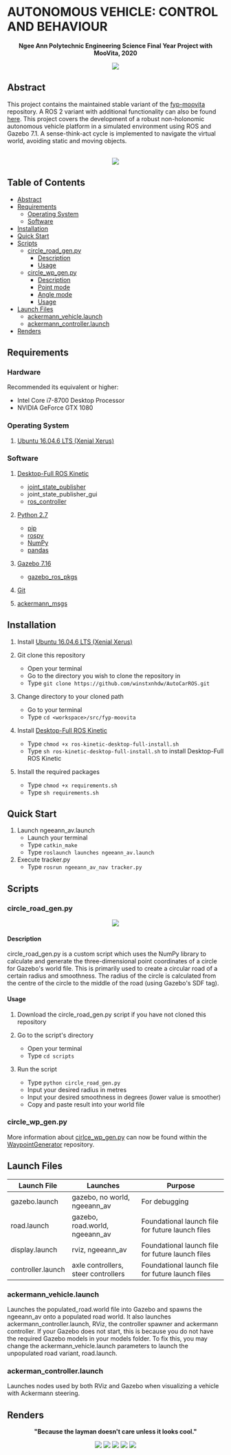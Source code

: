 # AUTONOMOUS VEHICLE: CONTROL AND BEHAVIOUR

<p align="center"><b>Ngee Ann Polytechnic Engineering Science Final Year Project with MooVita, 2020</b></p>

<div align="center">
    <img src="resources/pictures/ngeeann_av_ultrawide.png" />
</div>

## Abstract

This project contains the maintained stable variant of the [fyp-moovita](https://github.com/reuben-thomas/fyp-moovita) repository. A ROS 2 variant with additional functionality can also be found [here](https://github.com/winstxnhdw/AutoCarROS2). This project covers the development of a robust non-holonomic autonomous vehicle platform in a simulated environment using ROS and Gazebo 7.1. A sense-think-act cycle is implemented to navigate the virtual world, avoiding static and moving objects.
<br />
<br />
<div align="center">
    <img src="resources/gifs/obstacle_avoidance.gif" />
</div>

## Table of Contents

- [Abstract](#Abstract)
- [Requirements](#Requirements)
  - [Operating System](#Operating-System)
  - [Software](#Software)
- [Installation](#Installation)
- [Quick Start](#Quick-Start)
- [Scripts](#Scripts)
  - [circle_road_gen.py](#circle_road_gen.py)
    - [Description](#Description)
    - [Usage](#Usage)
  - [circle_wp_gen.py](#circle_wp_gen.py)
    - [Description](#Description)
    - [Point mode](#Point-mode)
    - [Angle mode](#Angle-mode)
    - [Usage](#Usage)
- [Launch Files](#Launch-Files)
  - [ackermann_vehicle.launch](#ackermann_vehicle.launch)
  - [ackermann_controller.launch](#ackermann_controller.launch)
- [Renders](#Renders)

## Requirements

### Hardware

Recommended its equivalent or higher:

- Intel Core i7-8700 Desktop Processor
- NVIDIA GeForce GTX 1080

### Operating System

1. [Ubuntu 16.04.6 LTS (Xenial Xerus)](http://releases.ubuntu.com/16.04/)

### Software

1. [Desktop-Full ROS Kinetic](http://wiki.ros.org/kinetic/Installation/Ubuntu)
   - [joint_state_publisher](http://wiki.ros.org/joint_state_publisher)
   - joint_state_publisher_gui
   - [ros_controller](http://wiki.ros.org/ros_control#Install)

2. [Python 2.7](https://www.python.org/download/releases/2.7/)
   - [pip](https://pypi.org/project/pip/)
   - [rospy](http://wiki.ros.org/rospy)
   - [NumPy](https://pypi.org/project/numpy/)
   - [pandas](https://pandas.pydata.org/getting_started.html)
  
3. [Gazebo 7.16](http://gazebosim.org/tutorials?tut=install_ubuntu&ver=7.0&cat=install)
   - [gazebo_ros_pkgs](http://gazebosim.org/tutorials?tut=ros_installing&cat=connect_ros)

4. [Git](https://git-scm.com/download/linux)

5. [ackermann_msgs](https://github.com/ros-drivers/ackermann_msgs.git)

## Installation

1. Install [Ubuntu 16.04.6 LTS (Xenial Xerus)](http://releases.ubuntu.com/16.04/)

2. Git clone this repository
   - Open your terminal
   - Go to the directory you wish to clone the repository in
   - Type `git clone https://github.com/winstxnhdw/AutoCarROS.git`

3. Change directory to your cloned path
   - Go to your terminal
   - Type `cd <workspace>/src/fyp-moovita`

4. Install [Desktop-Full ROS Kinetic](http://wiki.ros.org/kinetic/Installation/Ubuntu)
   - Type `chmod +x ros-kinetic-desktop-full-install.sh`
   - Type `sh ros-kinetic-desktop-full-install.sh` to install Desktop-Full ROS Kinetic
  
5. Install the required packages
   - Type `chmod +x requirements.sh`
   - Type `sh requirements.sh`

## Quick Start

1. Launch ngeeann_av.launch
   - Launch your terminal
   - Type `catkin_make`
   - Type `roslaunch launches ngeeann_av.launch`
2. Execute tracker.py
   - Type `rosrun ngeeann_av_nav tracker.py`

## Scripts

### circle_road_gen.py

<div align="center">
    <img src="resources/gifs/road_gen.gif" />
</div>

#### Description

circle_road_gen.py is a custom script which uses the NumPy library to calculate and generate the three-dimensional point coordinates of a circle for Gazebo's world file. This is primarily used to create a circular road of a certain radius and smoothness. The radius of the circle is calculated from the centre of the circle to the middle of the road (using Gazebo's SDF tag).

#### Usage

1. Download the circle_road_gen.py script if you have not cloned this repository

2. Go to the script's directory
   - Open your terminal
   - Type `cd scripts`

3. Run the script
   - Type `python circle_road_gen.py`
   - Input your desired radius in metres
   - Input your desired smoothness in degrees (lower value is smoother)
   - Copy and paste result into your world file

### circle_wp_gen.py

More information about [cirlce_wp_gen.py](https://github.com/winstxnhdw/WaypointGenerator/blob/master/circle/circle_wp_gen.py) can now be found within the [WaypointGenerator](https://github.com/winstxnhdw/WaypointGenerator) repository.

## Launch Files

|Launch File|Launches|Purpose|
|-----------|--------|-------|
|gazebo.launch|gazebo, no world, ngeeann_av|For debugging
|road.launch|gazebo, road.world, ngeeann_av|Foundational launch file for future launch files
|display.launch|rviz, ngeeann_av|Foundational launch file for future launch files
|controller.launch|axle controllers, steer controllers|Foundational launch file for future launch files

### ackermann_vehicle.launch

Launches the populated_road.world file into Gazebo and spawns the ngeeann_av onto a populated road world. It also launches ackermann_controller.launch, RViz, the controller spawner and ackermann controller. If your Gazebo does not start, this is because you do not have the required Gazebo models in your models folder. To fix this, you may change the ackermann_vehicle.launch parameters to launch the unpopulated road variant, road.launch.

### ackerman_controller.launch

Launches nodes used by both RViz and Gazebo when visualizing a vehicle with Ackermann steering.

## Renders

<p align="center"><b>"Because the layman doesn't care unless it looks cool."</b></p>

<div align="center">
    <img src="resources/gifs/renders.gif" />
    <img src="resources/gifs/1.gif" />
    <img src="resources/gifs/2.gif" />
    <img src="resources/gifs/3.gif" />
    <img src="resources/gifs/4.gif" />
</div>
